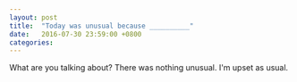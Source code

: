 ```yaml
---
layout: post
title:  "Today was unusual because __________"
date:   2016-07-30 23:59:00 +0800
categories: 
---
```

What are you talking about? There was nothing unusual. I'm upset as usual.
